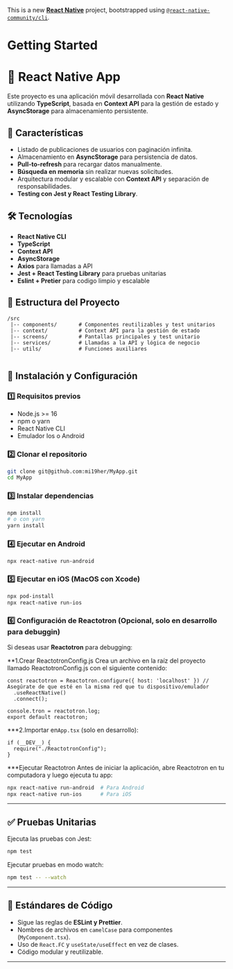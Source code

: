 This is a new [**React Native**](https://reactnative.dev) project, bootstrapped using [`@react-native-community/cli`](https://github.com/react-native-community/cli).

# Getting Started

# 📱 React Native App

Este proyecto es una aplicación móvil desarrollada con **React Native** utilizando **TypeScript**, basada en **Context API** para la gestión de estado y **AsyncStorage** para almacenamiento persistente.

## 🚀 Características
- Listado de publicaciones de usuarios con paginación infinita.
- Almacenamiento en **AsyncStorage** para persistencia de datos.
- **Pull-to-refresh** para recargar datos manualmente.
- **Búsqueda en memoria** sin realizar nuevas solicitudes.
- Arquitectura modular y escalable con **Context API** y separación de responsabilidades.
- **Testing con Jest y React Testing Library**.

## 🛠️ Tecnologías
- **React Native CLI**
- **TypeScript**
- **Context API**
- **AsyncStorage**
- **Axios** para llamadas a API
- **Jest + React Testing Library** para pruebas unitarias
- **Eslint + Pretier** para codigo limpio y escalable

## 📂 Estructura del Proyecto
```plaintext
/src
 |-- components/       # Componentes reutilizables y test unitarios
 |-- context/          # Context API para la gestión de estado
 |-- screens/          # Pantallas principales y test unitario
 |-- services/         # Llamadas a la API y lógica de negocio
 |-- utils/            # Funciones auxiliares
 
```

## 🔧 Instalación y Configuración

### **1️⃣ Requisitos previos**
- Node.js >= 16
- npm o yarn
- React Native CLI
- Emulador Ios o Android

### **2️⃣ Clonar el repositorio**
```bash
git clone git@github.com:mi19her/MyApp.git
cd MyApp
```

### **3️⃣ Instalar dependencias**
```bash
npm install
# o con yarn
yarn install
```

### **4️⃣ Ejecutar en Android**
```bash
npx react-native run-android
```

### **5️⃣ Ejecutar en iOS (MacOS con Xcode)**
```bash
npx pod-install
npx react-native run-ios
```

### **6️⃣ Configuración de Reactotron (Opcional, solo en desarrollo para debuggin)**
Si deseas usar **Reactotron** para debugging: 

**1.Crear ReactotronConfig.js
Crea un archivo en la raíz del proyecto llamado ReactotronConfig.js con el siguiente contenido:
```tsx
const reactotron = Reactotron.configure({ host: 'localhost' }) // Asegúrate de que esté en la misma red que tu dispositivo/emulador
  .useReactNative()
  .connect();

console.tron = reactotron.log;
export default reactotron;
```
***2.Importar en`App.tsx` (solo en desarrollo):
```tsx
if (__DEV__) {
  require("./ReactotronConfig");
}
```
***Ejecutar Reactotron
Antes de iniciar la aplicación, abre Reactotron en tu computadora y luego ejecuta tu app:
```bash
npx react-native run-android  # Para Android
npx react-native run-ios      # Para iOS
```
---

## ✅ Pruebas Unitarias
Ejecuta las pruebas con Jest:
```bash
npm test
```
Ejecutar pruebas en modo watch:
```bash
npm test -- --watch
```
---

## 📖 Estándares de Código
- Sigue las reglas de **ESLint y Prettier**.
- Nombres de archivos en `camelCase` para componentes (`MyComponent.tsx`).
- Uso de `React.FC` y `useState/useEffect` en vez de clases.
- Código modular y reutilizable.

---
